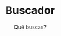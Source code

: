 ---
layout: search
title: Buscador
permalink: /search/
subtitle: "Qué buscas?"
feature-img: "assets/img/pexels/search-map.jpeg"
icon: "fa-search"
---